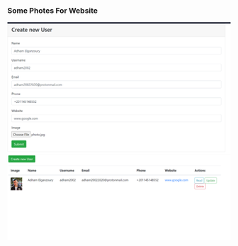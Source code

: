 ### Some Photes For Website
![create user](./parts/Create_new_User.png)
![view png](./parts/View.png)